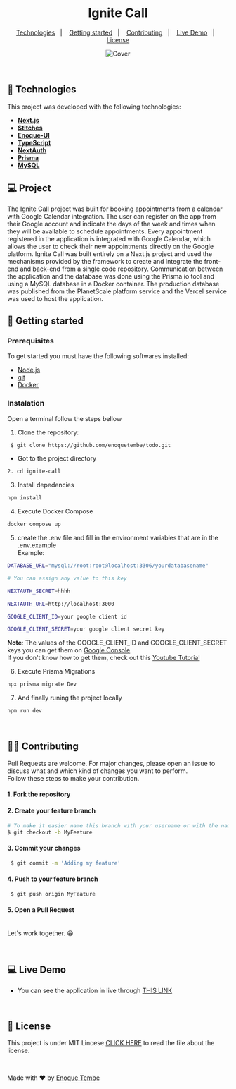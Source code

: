 <h1 align="center">Ignite Call</h1>

<p align="center">
  <a href="#-technologies">Technologies</a>&nbsp;&nbsp;&nbsp;|&nbsp;&nbsp;&nbsp;
  <a href="#-getting-started">Getting started</a>&nbsp;&nbsp;&nbsp;|&nbsp;&nbsp;&nbsp;
  <a href="#-contributing"> Contributing</a>&nbsp;&nbsp;&nbsp;|&nbsp;&nbsp;&nbsp;
  <a href="#-live-demo">Live Demo</a>&nbsp;&nbsp;&nbsp;|&nbsp;&nbsp;&nbsp;
  <a href="#-license">License</a>  

</p>


<div align="center">

  ![Cover](https://github.com/enoquetembe/ignite-call/assets/98264322/c0ab0f9d-7e69-4b39-971c-2ba7bbac1417)


</div>

</p>

<br> 



## 🚀 Technologies

This project was developed with the following technologies:

- <span>[**Next.js**](https://nextjs.org/docs)</span>
- <span>[**Stitches**](https://stitches.dev/)</span>
- <span>[**Enoque-UI**](https://github.com/enoquetembe/design-system)</span>
- <span>[**TypeScript**](https://www.typescriptlang.org/)</span>
- <span>[**NextAuth**](https://next-auth.js.org/) </span>
- <span>[**Prisma**](https://www.prisma.io/) </span>
- <span>[**MySQL**](https://www.mysql.com/) </span>


## 💻 Project
The Ignite Call project was built for booking appointments from a calendar with Google Calendar integration. The user can register on the app from their Google account and indicate the days of the week and times when they will be available to schedule appointments. Every appointment registered in the application is integrated with Google Calendar, which allows the user to check their new appointments directly on the Google platform.
Ignite Call was built entirely on a Next.js project and used the mechanisms provided by the framework to create and integrate the front-end and back-end from a single code repository. Communication between the application and the database was done using the Prisma.io tool and using a MySQL database in a Docker container. The production database was published from the PlanetScale platform service and the Vercel service was used to host the application.
<br> 

## 🚀 Getting started

### Prerequisites
To get started you must have the following softwares installed:
- <a href="https://nodejs.org/en/"> Node.js </a>
- <a href="https://git-scm.com/downloads"> git </a>
- <a href="https://www.docker.com/"> Docker </a>


### Instalation 

Open a terminal follow the steps bellow

1. Clone the repository: 

``` bash 
 $ git clone https://github.com/enoquetembe/todo.git
```

- Got to the project directory 
``` bash 
2. cd ignite-call
```

3. Install depedencies

``` bash 
npm install
```
4. Execute Docker Compose

``` bash 
docker compose up
```

5. create the .env file and fill in the environment variables that are in the .env.example <br>
Example:

``` bash 
DATABASE_URL="mysql://root:root@localhost:3306/yourdatabasename"
```

``` bash
# You can assign any value to this key

NEXTAUTH_SECRET=hhhh
```

``` bash
NEXTAUTH_URL=http://localhost:3000
```

``` bash
GOOGLE_CLIENT_ID=your google client id
```

``` bash
GOOGLE_CLIENT_SECRET=your google client secret key
```

<b>Note</b>: The values of the GOOGLE_CLIENT_ID and GOOGLE_CLIENT_SECRET keys you can get them on <a href="https://console.cloud.google.com/"> Google Console </a> <br>
If you don't know how to get them, check out this <a href="https://youtu.be/pBVAyU4pZOU?si=mWdGXwTG-E9SirJl"> Youtube Tutorial </a>

6. Execute Prisma Migrations 

``` bash 
npx prisma migrate Dev
```


7. And finally runing the project locally

``` bash 
npm run dev
```
<br>

## 👨‍💻 Contributing

<p> 
  Pull Requests are welcome. For major changes, please open an issue to discuss what and which kind of changes you want to perform.<br>
  Follow these steps to make your contribution.
  
  #### 1. Fork the repository
  
  #### 2. Create your feature branch 
 ```bash
 # To make it easier name this branch with your username or with the name of the feature you added
 $ git checkout -b MyFeature
 ```
  
  #### 3. Commit your changes
  ```bash
   $ git commit -m 'Adding my feature'
  ```
  
  #### 4. Push to your feature branch
  ```bash
   $ git push origin MyFeature
  ```
  
  #### 5. Open a Pull Request
  
  <br>
  Let's work together. 😁
<p/>

<br>

## 💻 Live Demo
- You can see the application in live through [THIS LINK](https://ignite-calll.vercel.app/)

<br>

## 📄 License
This project is under MIT Lincese  [CLICK HERE](https://github.com/enoquetembe/ignite-call/blob/main/LICENSE) to read the file about the license.

<br>

Made with ❤  by [Enoque Tembe](https://github.com/enoquetembe)



